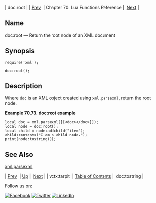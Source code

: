 | doc:root |
| [Prev](lua.ref.vctx_tarpit.php)  | Chapter 70. Lua Functions Reference |  [Next](lua.ref.xml.doc_tostring.php) |

<a name="lua.ref.xml.doc_root"></a>
## Name

doc:root — Return the root node of an XML document

<a name="idp19340880"></a>
## Synopsis

`require('xml');`

`doc:root();`

<a name="idp19343840"></a>
## Description

Where `doc` is an XML object created using `xml.parsexml`, return the root node.

<a name="lua.ref.xml.doc_root.example"></a>

**Example 70.73. doc:root example**

```
local doc = xml.parsexml([[<doc></doc>]]);
local node = doc:root();
local child = node:addchild("item");
child:contents("I am a child node.");
print(node:tostring());
```

<a name="idp19348848"></a>
## See Also

[xml.parsexml](lua.ref.xml.parsexml.php "xml.parsexml")

| [Prev](lua.ref.vctx_tarpit.php)  | [Up](lua.function.details.php) |  [Next](lua.ref.xml.doc_tostring.php) |
| vctx:tarpit  | [Table of Contents](index.php) |  doc:tostring |

Follow us on:

[![Facebook](https://support.messagesystems.com/images/icon-facebook.png)](http://www.facebook.com/messagesystems) [![Twitter](https://support.messagesystems.com/images/icon-twitter.png)](http://twitter.com/#!/MessageSystems) [![LinkedIn](https://support.messagesystems.com/images/icon-linkedin.png)](http://www.linkedin.com/company/message-systems)
